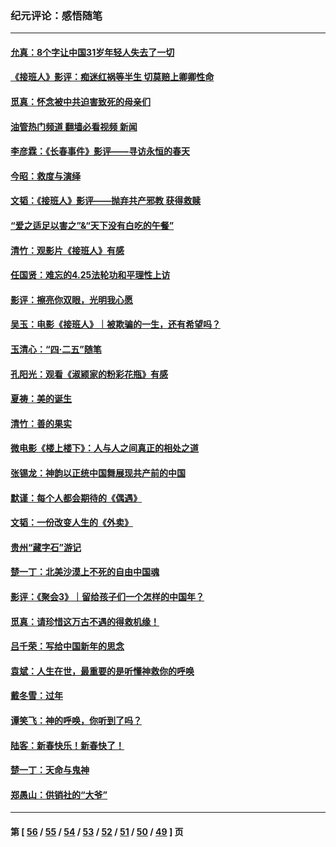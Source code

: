 ### 纪元评论：感悟随笔
---
#### [允真：8个字让中国31岁年轻人失去了一切](../../pages/nsc1035/n13999093.md?05260330) 
#### [《接班人》影评：痴迷红祸等半生 切莫赔上卿卿性命](../../pages/nsc1035/n13998676.md?05260330) 
#### [觅真：怀念被中共迫害致死的母亲们](../../pages/nsc1035/n13997271.md?05260330) 
#### [油管热门频道 翻墙必看视频 新闻](ok?05260330)
#### [李彦霖：《长春事件》影评——寻访永恒的春天](../../pages/nsc1035/n13995112.md?05260330) 
#### [今昭：救度与演绎](../../pages/nsc1035/n13992670.md?05260330) 
#### [文韬：《接班人》影评——抛弃共产邪教 获得救赎](../../pages/nsc1035/n13990160.md?05260330) 
#### [“爱之适足以害之”&“天下没有白吃的午餐”](../../pages/nsc1035/n13988391.md?05260330) 
#### [清竹：观影片《接班人》有感](../../pages/nsc1035/n13983561.md?05260330) 
#### [任国贤：难忘的4.25法轮功和平理性上访](../../pages/nsc1035/n13983482.md?05260330) 
#### [影评：擦亮你双眼，光明我心愿](../../pages/nsc1035/n13982333.md?05260330) 
#### [吴玉：电影《接班人》｜被欺骗的一生，还有希望吗？](../../pages/nsc1035/n13981972.md?05260330) 
#### [玉清心：“四·二五”随笔](../../pages/nsc1035/n13978628.md?05260330) 
#### [孔阳光：观看《淑颍家的粉彩花瓶》有感](../../pages/nsc1035/n13967929.md?05260330) 
#### [夏祷：美的诞生](../../pages/nsc1035/n13962321.md?05260330) 
#### [清竹：善的果实](../../pages/nsc1035/n13963980.md?05260330) 
#### [微电影《楼上楼下》：人与人之间真正的相处之道](../../pages/nsc1035/n13944319.md?05260330) 
#### [张锡龙：神韵以正统中国舞展现共产前的中国](../../pages/nsc1035/n13939727.md?05260330) 
#### [默谨：每个人都会期待的《偶遇》](../../pages/nsc1035/n13939091.md?05260330) 
#### [文韬：一份改变人生的《外卖》](../../pages/nsc1035/n13931822.md?05260330) 
#### [贵州“藏字石”游记](../../pages/nsc1035/n13923310.md?05260330) 
#### [楚一丁：北美沙漠上不死的自由中国魂](../../pages/nsc1035/n13921879.md?05260330) 
#### [影评：《聚会3》｜留给孩子们一个怎样的中国年？](../../pages/nsc1035/n13919652.md?05260330) 
#### [觅真：请珍惜这万古不遇的得救机缘！](../../pages/nsc1035/n13917157.md?05260330) 
#### [吕千荣：写给中国新年的思念](../../pages/nsc1035/n13915103.md?05260330) 
#### [袁斌：人生在世，最重要的是听懂神救你的呼唤](../../pages/nsc1035/n13914636.md?05260330) 
#### [戴冬雪：过年](../../pages/nsc1035/n13913311.md?05260330) 
#### [谭笑飞：神的呼唤，你听到了吗？](../../pages/nsc1035/n13912603.md?05260330) 
#### [陆客：新春快乐！新春快了！](../../pages/nsc1035/n13911771.md?05260330) 
#### [楚一丁：天命与鬼神](../../pages/nsc1035/n13904371.md?05260330) 
#### [郑愚山：供销社的“大爷”](../../pages/nsc1035/n13904409.md?05260330) 

---
#### 第 [ [56](./56.md?05260330) / [55](./55.md?05260330) / [54](./54.md?05260330) / [53](./53.md?05260330) / [52](./52.md?05260330) / [51](./51.md?05260330) / [50](./50.md?05260330) / [49](./49.md?05260330) ] 页
